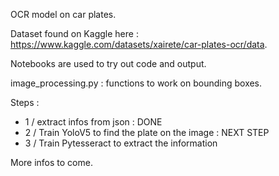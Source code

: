 OCR model on car plates.

Dataset found on Kaggle here : https://www.kaggle.com/datasets/xairete/car-plates-ocr/data.

Notebooks are used to try out code and output.

image_processing.py : functions to work on bounding boxes.

Steps :
- 1 / extract infos from json : DONE
- 2 / Train YoloV5 to find the plate on the image : NEXT STEP
- 3 / Train Pytesseract to extract the information

More infos to come.
